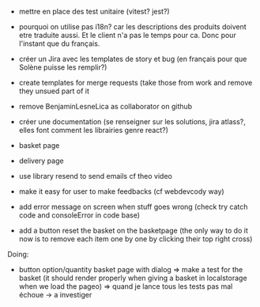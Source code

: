 - mettre en place des test unitaire (vitest? jest?)

- pourquoi on utilise pas i18n?
car les descriptions des produits doivent etre traduite aussi. Et le client n'a pas le temps pour ca. Donc pour l'instant que du français.

- créer un Jira avec les templates de story et bug (en français pour que Solène puisse les remplir?)
- create templates for merge requests (take those from work and remove they unsued part of it
- remove BenjaminLesneLica as collaborator on github
- créer une documentation (se renseigner sur les solutions, jira atlass?, elles font comment les librairies genre react?)
- basket page
- delivery page
- use library resend to send emails cf theo video
- make it easy for user to make feedbacks (cf webdevcody way)
- add error message on screen when stuff goes wrong (check try catch code and consoleError in code base)
- add a button reset the basket on the basketpage (the only way to do it now is to remove each item one by one by clicking their top right cross)

Doing:
- button option/quantity basket page with dialog
=> make a test for the basket (it should render properly when giving a basket in localstorage when we load the pageo)
=> quand je lance tous les tests pas mal échoue -> a investiger